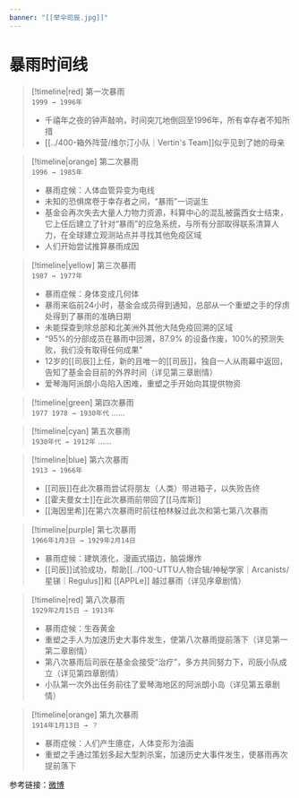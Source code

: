 ```yaml
---
banner: "[[举伞司辰.jpg]]"
---
```

# 暴雨时间线

> [!timeline|red] 第一次暴雨<br>`1999 → 1996年`
> - 千禧年之夜的钟声敲响，时间突兀地倒回至1996年，所有幸存者不知所措
> - [[../400-箱外阵营/维尔汀小队｜Vertin's Team]]似乎见到了她的母亲


> [!timeline|orange] 第二次暴雨<br>`1996 → 1985年`
> - 暴雨症候：人体血管异变为电线
> - 未知的恐惧席卷于幸存者之间，“暴雨”一词诞生
> - 基金会再次失去大量人力物力资源，科算中心的混乱被露西女士结束，它上任后建立了针对“暴雨”的应急系统，与所有分部取得联系清算人力，在全球建立观测站点并寻找其他免疫区域
> - 人们开始尝试推算暴雨成因

> [!timeline|yellow] 第三次暴雨<br>`1987 → 1977年`
> - 暴雨症候：身体变成几何体
> - 暴雨来临前24小时，基金会成员得到通知，总部从一个重塑之手的俘虏处得到了暴雨的准确日期
> - 未能探查到除总部和北美洲外其他大陆免疫回溯的区域
> - “95%的分部成员在暴雨中回溯，87.9% 的设备作废，100%的预测失败，我们没有取得任何成果”
> - 12岁的[[司辰]]上任，新的且唯一的[[司辰]]，独自一人从雨幕中返回，告知了基金会目前的外界时间（详见第三章剧情）
> - 爱琴海阿派朗小岛陷入困难，重塑之手开始向其提供物资

> [!timeline|green] 第四次暴雨<br>`1977 1978 → 1930年代`
> ……

> [!timeline|cyan] 第五次暴雨<br>`1930年代 → 1912年`
> ……

> [!timeline|blue] 第六次暴雨<br>`1913 → 1966年`
> - [[司辰]]在此次暴雨尝试将朋友（人类）带进箱子，以失败告终
> - [[霍夫曼女士]]在此次暴雨前带回了[[马库斯]]
> - [[海因里希]]在第六次暴雨时前往柏林躲过此次和第七第八次暴雨

> [!timeline|purple] 第七次暴雨<br>`1966年1月3日 → 1929年2月14日`
> - 暴雨症候：建筑液化，漫画式描边，脑袋爆炸
> - [[司辰]]试验成功，帮助[[../100-UTTU人物合辑/神秘学家｜Arcanists/星锑｜Regulus]]和 [[APPLe]] 越过暴雨（详见序章剧情）

> [!timeline|red] 第八次暴雨<br>`1929年2月15日 → 1913年`
> - 暴雨症候：生吞黄金
> - 重塑之手人为加速历史大事件发生，使第八次暴雨提前落下（详见第一第二章剧情）
> - 第八次暴雨后司辰在基金会接受“治疗”，多方共同努力下，司辰小队成立（详见第四章剧情）
> - 小队第一次外出任务前往了爱琴海地区的阿派朗小岛（详见第五章剧情）

> [!timeline|orange] 第九次暴雨<br>`1914年1月13日 → ？`
> - 暴雨症候：人们产生癔症，人体变形为油画
> - 重塑之手通过策划多起大型刺杀案，加速历史大事件发生，使暴雨再次提前落下

参考链接：[微博](https://weibo.com/7862867561/5004503635985708)